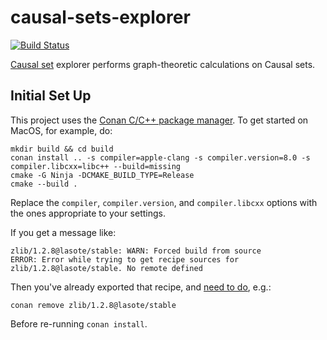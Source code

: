 # causal-sets-explorer
[![Build Status](https://travis-ci.org/acgetchell/causal-sets-explorer.svg?branch=master)](https://travis-ci.org/acgetchell/causal-sets-explorer)

[Causal set][3] explorer performs graph-theoretic calculations on Causal sets.

## Initial Set Up
This project uses the [Conan C/C++ package manager][1]. To get started on MacOS,
for example, do:

~~~
mkdir build && cd build
conan install .. -s compiler=apple-clang -s compiler.version=8.0 -s compiler.libcxx=libc++ --build=missing
cmake -G Ninja -DCMAKE_BUILD_TYPE=Release
cmake --build .
~~~

Replace the `compiler`, `compiler.version`, and `compiler.libcxx` options with
the ones appropriate to your settings.

If you get a message like:

~~~
zlib/1.2.8@lasote/stable: WARN: Forced build from source
ERROR: Error while trying to get recipe sources for zlib/1.2.8@lasote/stable. No remote defined
~~~

Then you've already exported that recipe, and [need to do][2], e.g.:

~~~
conan remove zlib/1.2.8@lasote/stable
~~~

Before re-running `conan install`.

[1]: https://www.conan.io
[2]: https://github.com/conan-io/conan/issues/1067#issuecomment-284219916
[3]: https://en.wikipedia.org/wiki/Causal_sets
